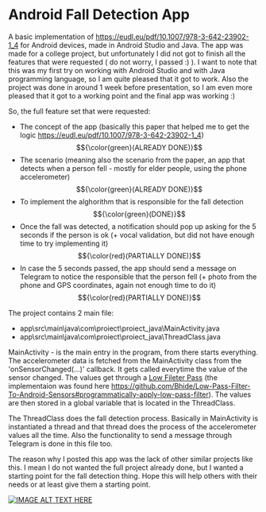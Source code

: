 # Android Fall Detection App
A basic implementation of https://eudl.eu/pdf/10.1007/978-3-642-23902-1_4 for Android devices, made in Android Studio and Java.
The app was made for a college project, but unfortunately I did not got to finish all the features that were requested ( do not worry, I passed :) ).
I want to note that this was my first try on working with Android Studio and with Java programming language, so I am quite pleased that it got to work. Also the project was done in around 1 week before presentation, so I am even more pleased that it got to a working point and the final app was working :)

So, the full feature set that were requested:
  - The concept of the app (basically this paper that helped me to get the logic https://eudl.eu/pdf/10.1007/978-3-642-23902-1_4)  $${\color{green}(ALREADY DONE)}$$
  - The scenario (meaning also the scenario from the paper, an app that detects when a person fell - mostly for elder people, using the phone accelerometer) $${\color{green}(ALREADY DONE)}$$
  - To implement the alghorithm that is responsible for the fall detection $${\color{green}(DONE)}$$
  - Once the fall was detected, a notification should pop up asking for the 5 seconds if the person is ok (+ vocal validation, but did not have enough time to try implementing it) $${\color{red}(PARTIALLY DONE)}$$
  - In case the 5 seconds passed, the app should send a message on Telegram to notice the responsible that the person fell (+ photo from the phone and GPS coordinates, again not enough time to do it) $${\color{red}(PARTIALLY DONE)}$$

The project contains 2 main file:
  - app\src\main\java\com\proiect\proiect_java\MainActivity.java
  - app\src\main\java\com\proiect\proiect_java\ThreadClass.java

MainActivity - is the main entry in the program, from there starts everything. The accelerometer data is fetched from the MainActivity class from the 'onSensorChanged(...)' callback. It gets called everytime the value of the sensor changed. The values get through a [Low Fileter Pass](https://en.wikipedia.org/wiki/Low-pass_filter) (the implementaion was found here https://github.com/Bhide/Low-Pass-Filter-To-Android-Sensors#programmatically-apply-low-pass-filter). The values are then stored in a global variable that is located in the ThreadClass.

The ThreadClass does the fall detection process. Basically in MainActivity is instantiated a thread and that thread does the process of the accelerometer values all the time. Also the functionality to send a message through Telegram is done in this file too.

The reason why I posted this app was the lack of other similar projects like this. I mean I do not wanted the full project already done, but I wanted a starting point for the fall detection thing. 
Hope this will help others with their needs or at least give them a starting point.

[![IMAGE ALT TEXT HERE](https://img.youtube.com/vi/rJZpy4SMdZg/0.jpg)](https://www.youtube.com/watch?v=rJZpy4SMdZg)
